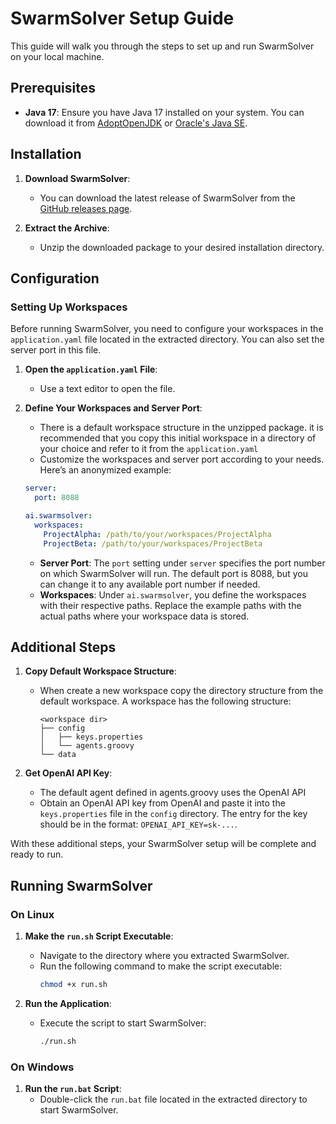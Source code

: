 # SwarmSolver Setup Guide

This guide will walk you through the steps to set up and run SwarmSolver on your local machine.

## Prerequisites

- **Java 17**: Ensure you have Java 17 installed on your system. You can download it from [AdoptOpenJDK](https://adoptopenjdk.net/) or [Oracle's Java SE](https://www.oracle.com/java/technologies/javase-jdk17-downloads.html).

## Installation

1. **Download SwarmSolver**:
    - You can download the latest release of SwarmSolver from the [GitHub releases page](https://github.com/your-repo/releases).

2. **Extract the Archive**:
    - Unzip the downloaded package to your desired installation directory.

## Configuration

### Setting Up Workspaces

Before running SwarmSolver, you need to configure your workspaces in the `application.yaml` file located in the extracted directory. You can also set the server port in this file.

1. **Open the `application.yaml` File**:
    - Use a text editor to open the file.

2. **Define Your Workspaces and Server Port**:
   - There is a default workspace structure in the unzipped package. it is recommended that you copy this initial workspace in a directory of your choice and refer to it from the `application.yaml`
    - Customize the workspaces and server port according to your needs. Here’s an anonymized example:

   ```yaml
   server:
     port: 8088

   ai.swarmsolver:
     workspaces:
       ProjectAlpha: /path/to/your/workspaces/ProjectAlpha
       ProjectBeta: /path/to/your/workspaces/ProjectBeta
   ```

    - **Server Port**: The `port` setting under `server` specifies the port number on which SwarmSolver will run. The default port is 8088, but you can change it to any available port number if needed.
    - **Workspaces**: Under `ai.swarmsolver`, you define the workspaces with their respective paths. Replace the example paths with the actual paths where your workspace data is stored.

## Additional Steps

1. **Copy Default Workspace Structure**:
   - When create a new workspace copy the directory structure from the default workspace. A workspace has the following structure:
     ```
     <workspace dir>
     ├── config
     │   ├── keys.properties
     │   └── agents.groovy
     └── data
     ```

2. **Get OpenAI API Key**:
   - The default agent defined in agents.groovy uses the OpenAI API
   - Obtain an OpenAI API key from OpenAI and paste it into the `keys.properties` file in the `config` directory. The entry for the key should be in the format: `OPENAI_API_KEY=sk-...`.

With these additional steps, your SwarmSolver setup will be complete and ready to run.
## Running SwarmSolver

### On Linux

1. **Make the `run.sh` Script Executable**:
    - Navigate to the directory where you extracted SwarmSolver.
    - Run the following command to make the script executable:
      ```bash
      chmod +x run.sh
      ```

2. **Run the Application**:
    - Execute the script to start SwarmSolver:
      ```bash
      ./run.sh
      ```

### On Windows

1. **Run the `run.bat` Script**:
    - Double-click the `run.bat` file located in the extracted directory to start SwarmSolver.